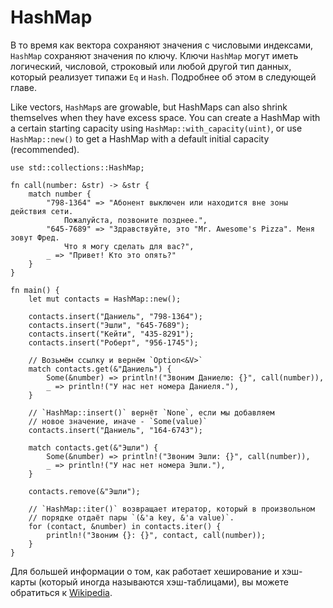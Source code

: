 # HashMap

В то время как вектора сохраняют значения с числовыми индексами, 
`HashMap` сохраняют значения по ключу. Ключи 
`HashMap` могут иметь логический, числовой, строковый 
или любой другой тип данных, который реализует типажи 
`Eq` и `Hash`. Подробнее об этом в 
следующей главе.

Like vectors, `HashMap`s are growable, but HashMaps can also shrink themselves
when they have excess space.
You can create a HashMap with a certain starting capacity using
`HashMap::with_capacity(uint)`, or use `HashMap::new()` to get a HashMap
with a default initial capacity (recommended).

```rust,editable
use std::collections::HashMap;

fn call(number: &str) -> &str {
    match number {
        "798-1364" => "Абонент выключен или находится вне зоны действия сети. 
            Пожалуйста, позвоните позднее.",
        "645-7689" => "Здравствуйте, это "Mr. Awesome's Pizza". Меня зовут Фред.
            Что я могу сделать для вас?",
        _ => "Привет! Кто это опять?"
    }
}

fn main() { 
    let mut contacts = HashMap::new();

    contacts.insert("Даниель", "798-1364");
    contacts.insert("Эшли", "645-7689");
    contacts.insert("Кейти", "435-8291");
    contacts.insert("Роберт", "956-1745");

    // Возьмём ссылку и вернём `Option<&V>`
    match contacts.get(&"Даниель") {
        Some(&number) => println!("Звоним Даниелю: {}", call(number)),
        _ => println!("У нас нет номера Даниеля."),
    }

    // `HashMap::insert()` вернёт `None`, если мы добавляем 
    // новое значение, иначе - `Some(value)`
    contacts.insert("Даниель", "164-6743");

    match contacts.get(&"Эшли") {
        Some(&number) => println!("Звоним Эшли: {}", call(number)),
        _ => println!("У нас нет номера Эшли."),
    }

    contacts.remove(&"Эшли"); 

    // `HashMap::iter()` возвращает итератор, который в произвольном
    // порядке отдаёт пары `(&'a key, &'a value)`.
    for (contact, &number) in contacts.iter() {
        println!("Звоним {}: {}", contact, call(number)); 
    }
}
```

Для большей информации о том, как работает хеширование и хэш-карты (который иногда называются хэш-таблицами), вы можете обратиться к [Wikipedia](https://en.wikipedia.org/wiki/Hash_table).
